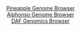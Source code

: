<div id="Pineapple_Genome_Browser" align="center">
  <a href="https://igv.org/app/?sessionURL=blob:zZJdb5swGEb_i6VWm0TAhpIUpGoiadqlXZsuKUk_VCFDDHFrbGI70CTKf58bbdrNKjUXmyZxYV4Z_DzHZwNqIhUVHITAtZFvIwQsoOaiGeOyYuQal0SBMMdMEQtIkhNJeEZAuAE5VhrHo2_my7nWlQodh.qqVWJeCFt5Ni7xWnDcKDsTpdMTjOFUSKyFVE5X4lo4tKhbDUlxVdnmbM_2nRnW2MGsmguuhFMRXiSN.V_ya5QUhIuSJOWSaboLkJg8JuPMzvGXaDqOsowodUlWg9lJdDmIJl4_fjhv9x7i4ddp3J4ejmnBsV5KchJ0D9wuulmo9HwxfS4u2rfDSfe5bqrRcDE48E4P.68VlUSdoA469jpHQRAYNJTPyOv_1No8dM_muCCmYylvx1MuTnv66vv8BWX93oSpd3pvLcBEtjQmgGwuOyGClgfblu.2W29LdGxB.EZHCgrCxycLaImzF7P9cQP0qjK.AEUWy506FhByRiQIWwGEHRQErn_UOYJBgLbWBiwl.3toz.JR0IFu5LrtJKdMG5lnieKVsjHndp3ldrHek2V04J7V6YV3t_YHr31vckVvxCjC8Pp83fsDTR9CaAiYw3cXaKp.JNM_8e4jQWyd7ivbfY81tCuCyfNoeHV9x8t46KmL.36ax._i2Q9NLmSJtdlvJub1p281lhRzbQY1VTSljOrV1FAUDQiR6xltQSaYMB4CWaSfoAUt5MPPv_X0tk_bHw--">Pineapple Genome Browser</a>
</div>
<div id="Alphonso_Genome_Browser" align="center">
  <a href="https://igv.org/app/?sessionURL=blob:zZJfa9swFMW_i6BlA8eW7MSODGW4adKU_NnWLA1pKUa2ZUfElhxJidOEfPdpZWMvKzQPGwM9SJcr3XOOfkewo1IxwUEIXBt1bISABdRKNDNS1SWdkooqEOakVNQCkuZUUp5SEB5BTpQm8_uxubnSulah4zBdtyrCC2ErzyYVOQhOGmWnonJ6oixJIiTRQirnWpKdcFixazU0IXVtm9me3XEyoolDynoluBJOTXkRN.a9.FcpLigXFY2rbanZq4DY6DEaMzsnn6LFLEpTqtSIvtxlV9HoLnrw.vPHW7_3OP88XMz9xeWMFZzoraRX6aBbZzcX7oAiiPcoWU4m_ZE_.jrp9qL0wru57O9rJqm6QgHqekEbY89Ew3hG9_.Ta7PYuc5nK91k.UOPTIfDJVz702EplwdPTddv.D5ZoBTp1pAA0pUMQgQtD_pWx_VbP7aoa0GITTpSMBA.PVtAS5KuTfvTEeiX2vACFN1sX9GxgJAZlSBsYQgDhLHbaQdtiDE6WUewleXfi3Ywv8cBdCPX9eOcldrAnMWK18omnNu7NLeLw5lZrjubbjqe02_JhXuNYb3utj2.HMDbzXXvzxS1TQJm.OsHGqvv0fRPuHuPEFsn58I27kcNdw9bHCnoj73NIanQ8Atu81HzZjznRZMLWRFt.k3FHH_ytiOSEa5NYccUS1jJ9MvCpCgaECLXM9iCVJTCcAhkkXyAFrRQB378jad3ej59Bw--">Alphonso Genome Browser</a>
</div>


<div id="DAF_Genomics_Browser" align="center">
  <a href="https://igv.org/app/?sessionURL=blob:tZFra9swFIb_i6D9ZDu.3yAM0zVpSGlJUjejpQTVPo7VSJYnyXXakP8.4bUMNsoYdCAJiXN5X53ngJ5BSMIblCLXcgLLcZCBZM37FWYthSvMQKK0wlSCgQRUIKApAKUHVGGpcL681JW1Uq1MR6MSV.YWGs5IIS3pWbg1Je9UDTrVdC3M8CtvcC.tgjOdrPAI07bmjeQjXBQgpWmPWmi2mx7r4z22GVrChnVUkUF1o01oY6VVYe2WNCXs_2LkPyjrRb5k61U21M_hZVaOs_ksu_XO87tpeHaXX1.s83B9uiLbBqtOwFhezy.as9c9.6ZO3MlTexM_0gWLfaLUVX_ifT0937dEgBw7kRN7UWCHIToaiPKi0xBQUQsndXwjcmPD9X3z7eoFoZ6C4ASl9w8GUgIXO51.f0DqpdWokITv3UDNQFyUIFBqJrYdOUniBn7k20niHI0D6gT9ZJaTfJlEtpu5bmg9Yqb1K0KHAWqhP4OfBfK3znr_KyigU9LvlhN4Egs2u6yDaHWzyKb.TsUfYDLQh9.quGBY6dDP5xsUTLUag0b9ouIdH44_AA--">DAF Genomics Browser</a>
</div>
